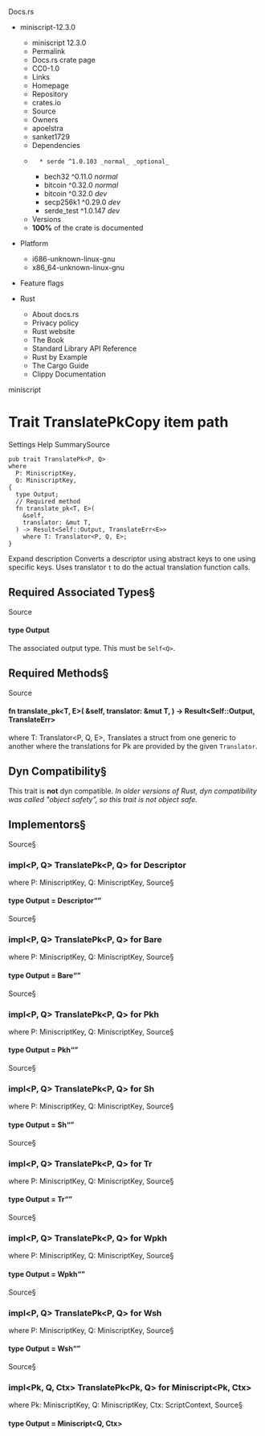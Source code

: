 Docs.rs
  * miniscript-12.3.0
    * miniscript 12.3.0 
    * Permalink 
    * Docs.rs crate page 
    * CC0-1.0
    * Links
    * Homepage 
    * Repository 
    * crates.io 
    * Source 
    * Owners
    * apoelstra 
    * sanket1729 
    * Dependencies
    *       * serde ^1.0.103 _normal_ _optional_
      * bech32 ^0.11.0 _normal_
      * bitcoin ^0.32.0 _normal_
      * bitcoin ^0.32.0 _dev_
      * secp256k1 ^0.29.0 _dev_
      * serde_test ^1.0.147 _dev_
    * Versions
    * **100%** of the crate is documented 
  * Platform
    * i686-unknown-linux-gnu
    * x86_64-unknown-linux-gnu
  * Feature flags


  * Rust
    * About docs.rs 
    * Privacy policy 
    * Rust website 
    * The Book 
    * Standard Library API Reference 
    * Rust by Example 
    * The Cargo Guide 
    * Clippy Documentation 


miniscript
# Trait TranslatePkCopy item path
Settings
Help
SummarySource
```
pub trait TranslatePk<P, Q>
where
  P: MiniscriptKey,
  Q: MiniscriptKey,
{
  type Output;
  // Required method
  fn translate_pk<T, E>(
    &self,
    translator: &mut T,
  ) -> Result<Self::Output, TranslateErr<E>>
    where T: Translator<P, Q, E>;
}
```
Expand description
Converts a descriptor using abstract keys to one using specific keys. Uses translator `t` to do the actual translation function calls.
## Required Associated Types§
Source
#### type Output
The associated output type. This must be `Self<Q>`.
## Required Methods§
Source
#### fn translate_pk<T, E>( &self, translator: &mut T, ) -> Result<Self::Output, TranslateErr<E>>
where T: Translator<P, Q, E>,
Translates a struct from one generic to another where the translations for Pk are provided by the given `Translator`.
## Dyn Compatibility§
This trait is **not** dyn compatible.
_In older versions of Rust, dyn compatibility was called "object safety", so this trait is not object safe._
## Implementors§
Source§
### impl<P, Q> TranslatePk<P, Q> for Descriptor<P>
where P: MiniscriptKey, Q: MiniscriptKey,
Source§
#### type Output = Descriptor<Q>
Source§
### impl<P, Q> TranslatePk<P, Q> for Bare<P>
where P: MiniscriptKey, Q: MiniscriptKey,
Source§
#### type Output = Bare<Q>
Source§
### impl<P, Q> TranslatePk<P, Q> for Pkh<P>
where P: MiniscriptKey, Q: MiniscriptKey,
Source§
#### type Output = Pkh<Q>
Source§
### impl<P, Q> TranslatePk<P, Q> for Sh<P>
where P: MiniscriptKey, Q: MiniscriptKey,
Source§
#### type Output = Sh<Q>
Source§
### impl<P, Q> TranslatePk<P, Q> for Tr<P>
where P: MiniscriptKey, Q: MiniscriptKey,
Source§
#### type Output = Tr<Q>
Source§
### impl<P, Q> TranslatePk<P, Q> for Wpkh<P>
where P: MiniscriptKey, Q: MiniscriptKey,
Source§
#### type Output = Wpkh<Q>
Source§
### impl<P, Q> TranslatePk<P, Q> for Wsh<P>
where P: MiniscriptKey, Q: MiniscriptKey,
Source§
#### type Output = Wsh<Q>
Source§
### impl<Pk, Q, Ctx> TranslatePk<Pk, Q> for Miniscript<Pk, Ctx>
where Pk: MiniscriptKey, Q: MiniscriptKey, Ctx: ScriptContext,
Source§
#### type Output = Miniscript<Q, Ctx>
